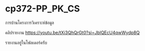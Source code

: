 # cp372-PP_PK_CS
การบ้านโครงการวิเคราะห์ข้อมูล

คลิปรายงาน
https://youtu.be/tXi3QhQrGt0?si=JblQEcU4qwWydp8Q

รายงานอยู่ในโฟลเดอร์ครับ
